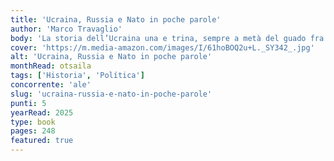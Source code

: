```yaml
---
title: 'Ucraina, Russia e Nato in poche parole'
author: 'Marco Travaglio'
body: 'La storia dell’Ucraina una e trina, sempre a metà del guado fra Europa e Russia. Le eredità del nazismo e del comunismo. Gli anni corrotti, ma prosperi dell’indipendenza e della neutralità fra Est e Ovest. Le interferenze russe e occidentali che iniziano a strattonare il Paese. Le due rivolte “colorate” e “spintanee” che ribaltano le elezioni sgradite agli Usa. Gli interessi affaristici della famiglia Biden. L’America che non si rassegna alla fine della sua egemonia sul mondo e, vinta la guerra fredda, tenta anche di stravincerla a spese di una Russia che, dopo tanti schiaffi, vuole tornare a contare.'
cover: 'https://m.media-amazon.com/images/I/61hoBOQ2u+L._SY342_.jpg'
alt: 'Ucraina, Russia e Nato in poche parole'
monthRead: otsaila
tags: ['Historia', 'Política']
concorrente: 'ale'
slug: 'ucraina-russia-e-nato-in-poche-parole'
punti: 5
yearRead: 2025
type: book
pages: 248
featured: true
---
```

